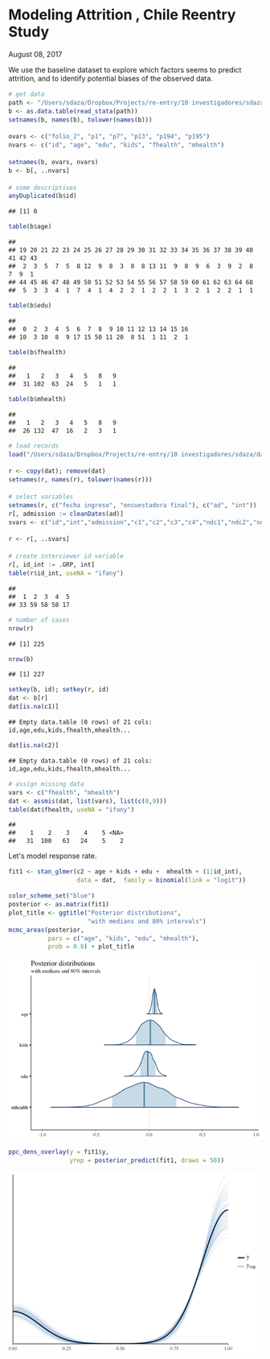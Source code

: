 Modeling Attrition , Chile Reentry Study
================
August 08, 2017

We use the baseline dataset to explore which factors seems to predict attrition, and to identify potential biases of the observed data.

``` r
# get data
path <- "/Users/sdaza/Dropbox/Projects/re-entry/10 investigadores/sdaza/data/baseline/baseline_08052017.dta"
b <- as.data.table(read_stata(path))
setnames(b, names(b), tolower(names(b)))

ovars <- c("folio_2", "p1", "p7", "p13", "p194", "p195")
nvars <- c("id", "age", "edu", "kids", "fhealth", "mhealth")

setnames(b, ovars, nvars)
b <- b[, ..nvars]

# some descriptives
anyDuplicated(b$id)
```

    ## [1] 0

``` r
table(b$age)
```

    ## 
    ## 19 20 21 22 23 24 25 26 27 28 29 30 31 32 33 34 35 36 37 38 39 40 41 42 43 
    ##  2  3  5  7  5  8 12  9  8  3  8  8 13 11  9  8  9  6  3  9  2  8  7  9  1 
    ## 44 45 46 47 48 49 50 51 52 53 54 55 56 57 58 59 60 61 62 63 64 68 
    ##  5  3  3  4  1  7  4  1  4  2  2  1  2  2  1  3  2  1  2  2  1  1

``` r
table(b$edu)
```

    ## 
    ##  0  2  3  4  5  6  7  8  9 10 11 12 13 14 15 16 
    ## 10  3 10  8  9 17 15 50 11 20  8 51  1 11  2  1

``` r
table(b$fhealth)
```

    ## 
    ##   1   2   3   4   5   8   9 
    ##  31 102  63  24   5   1   1

``` r
table(b$mhealth)
```

    ## 
    ##   1   2   3   4   5   8   9 
    ##  26 132  47  16   2   3   1

``` r
# load records
load("/Users/sdaza/Dropbox/Projects/re-entry/10 investigadores/sdaza/data/records/register.Rdata")

r <- copy(dat); remove(dat)
setnames(r, names(r), tolower(names(r)))

# select variables
setnames(r, c("fecha ingreso", "encuestadora final"), c("ad", "int"))
r[, admission := cleanDates(ad)]
svars <- c("id","int","admission","c1","c2","c3","c4","ndc1","ndc2","ndc3","ndc4","start","week","twomonths","sixmonths")

r <- r[, ..svars]

# create interviewer id variable
r[, id_int := .GRP, int]
table(r$id_int, useNA = "ifany")
```

    ## 
    ##  1  2  3  4  5 
    ## 33 59 58 58 17

``` r
# number of cases
nrow(r)
```

    ## [1] 225

``` r
nrow(b)
```

    ## [1] 227

``` r
setkey(b, id); setkey(r, id)
dat <- b[r]
dat[is.na(c1)]
```

    ## Empty data.table (0 rows) of 21 cols: id,age,edu,kids,fhealth,mhealth...

``` r
dat[is.na(c2)]
```

    ## Empty data.table (0 rows) of 21 cols: id,age,edu,kids,fhealth,mhealth...

``` r
# assign missing data
vars <- c("fhealth", "mhealth")
dat <- assmis(dat, list(vars), list(c(8,9)))
table(dat$fhealth, useNA = "ifany")
```

    ## 
    ##    1    2    3    4    5 <NA> 
    ##   31  100   63   24    5    2

Let's model response rate.

``` r
fit1 <- stan_glmer(c2 ~ age + kids + edu +  mhealth + (1|id_int),
                   data = dat,  family = binomial(link = "logit"))
```

``` r
color_scheme_set("blue")
posterior <- as.matrix(fit1)
plot_title <- ggtitle("Posterior distributions",
                      "with medians and 80% intervals")
mcmc_areas(posterior,
           pars = c("age", "kids", "edu", "mhealth"),
           prob = 0.8) + plot_title
```

![](plots/predict-attrition-explore%20model-1.png)

``` r
ppc_dens_overlay(y = fit1$y,
                 yrep = posterior_predict(fit1, draws = 50))
```

![](plots/predict-attrition-explore%20model-2.png)
